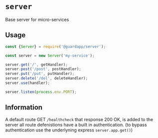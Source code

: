# `server`

Base server for micro-services

## Usage

```javascript
const {Server} = require('@guardapp/server');

const server = new Server('my-service');

server.get('/', getHandler);
server.post('/post', postHandler);
server.put('/put', putHandler);
server.delete('/del', deleteHandler);
server.use(handler);

server.listen(process.env.PORT);
```

## Information

A default route GET `/healthcheck` that response 200 OK, is added to the server
all route defenistions have a built in authentication.
(to bypass authentication use the underlyning express `server.app.get()`)
